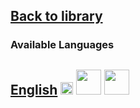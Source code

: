 ## [Back to library](https://fieldguides.github.io/library/)
### Available Languages
## [English](https://fieldguides.github.io/guide07/en) [<img src="https://fieldguides.github.io/library/resources/icons/pwa.png" height="20px"/>](https://fieldguides.github.io/guide07/en) [<img src="https://fieldguides.github.io/library/resources/icons/epub.png" height="40px"/>](https://fieldguides.github.io/guide07/en/download/BM%20Pocket%20Guides%20Fraudulent%20Meds%20ENG.epub) [<img src="https://fieldguides.github.io/library/resources/icons/pdf.png" height="40px"/>](https://fieldguides.github.io/guide07/en/download/BM%20Pocket%20Guides%20Fraudulent%20Meds%20ENG.pdf)


